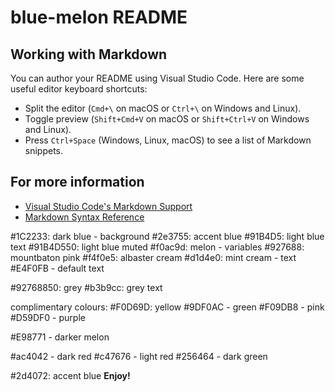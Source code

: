 # blue-melon README

## Working with Markdown

You can author your README using Visual Studio Code. Here are some useful editor keyboard shortcuts:

* Split the editor (`Cmd+\` on macOS or `Ctrl+\` on Windows and Linux).
* Toggle preview (`Shift+Cmd+V` on macOS or `Shift+Ctrl+V` on Windows and Linux).
* Press `Ctrl+Space` (Windows, Linux, macOS) to see a list of Markdown snippets.

## For more information

* [Visual Studio Code's Markdown Support](http://code.visualstudio.com/docs/languages/markdown)
* [Markdown Syntax Reference](https://help.github.com/articles/markdown-basics/)

#1C2233: dark blue - background
#2e3755: accent blue
#91B4D5: light blue text
#91B4D550: light blue muted
#f0ac9d: melon - variables
#927688: mountbaton pink
#f4f0e5: albaster cream 
#d1d4e0: mint cream - text
#E4F0FB - default text

#92768850: grey
#b3b9cc: grey text

complimentary colours:
#F0D69D: yellow
#9DF0AC - green
#F09DB8 - pink
#D59DF0 - purple

#E98771 - darker melon

#ac4042 - dark red
#c47676 - light red
#256464 - dark green


#2d4072: accent blue
**Enjoy!**
